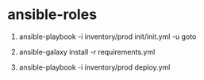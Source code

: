 # ansible-roles

1. ansible-playbook -i inventory/prod init/init.yml -u goto

2. ansible-galaxy install -r requirements.yml

3. ansible-playbook -i inventory/prod deploy.yml
